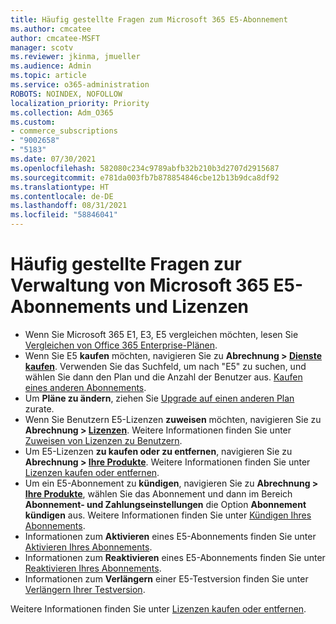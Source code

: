 ```yaml
---
title: Häufig gestellte Fragen zum Microsoft 365 E5-Abonnement
ms.author: cmcatee
author: cmcatee-MSFT
manager: scotv
ms.reviewer: jkinma, jmueller
ms.audience: Admin
ms.topic: article
ms.service: o365-administration
ROBOTS: NOINDEX, NOFOLLOW
localization_priority: Priority
ms.collection: Adm_O365
ms.custom:
- commerce_subscriptions
- "9002658"
- "5183"
ms.date: 07/30/2021
ms.openlocfilehash: 582080c234c9789abfb32b210b3d2707d2915687
ms.sourcegitcommit: e781da003fb7b878854846cbe12b13b9dca8df92
ms.translationtype: HT
ms.contentlocale: de-DE
ms.lasthandoff: 08/31/2021
ms.locfileid: "58846041"
---
```

# <a name="microsoft-365-e5-subscription-and-license-management-faq"></a>Häufig gestellte Fragen zur Verwaltung von Microsoft 365 E5-Abonnements und Lizenzen

- Wenn Sie Microsoft 365 E1, E3, E5 vergleichen möchten, lesen Sie [Vergleichen von Office 365 Enterprise-Plänen](https://www.microsoft.com/microsoft-365/business/compare-more-office-365-for-business-plans).
- Wenn Sie E5 **kaufen** möchten, navigieren Sie zu **Abrechnung > [Dienste kaufen](https://go.microsoft.com/fwlink/p/?linkid=868433)**. Verwenden Sie das Suchfeld, um nach "E5" zu suchen, und wählen Sie dann den Plan und die Anzahl der Benutzer aus. [Kaufen eines anderen Abonnements](https://docs.microsoft.com/microsoft-365/commerce/try-or-buy-microsoft-365#buy-a-different-subscription).
- Um **Pläne zu ändern**, ziehen Sie [Upgrade auf einen anderen Plan](https://docs.microsoft.com/microsoft-365/commerce/subscriptions/upgrade-to-different-plan) zurate.
- Wenn Sie Benutzern E5-Lizenzen **zuweisen** möchten, navigieren Sie zu **Abrechnung > [Lizenzen](https://go.microsoft.com/fwlink/p/?linkid=842264)**. Weitere Informationen finden Sie unter [Zuweisen von Lizenzen zu Benutzern](https://docs.microsoft.com/microsoft-365/admin/manage/assign-licenses-to-users).
- Um E5-Lizenzen **zu kaufen oder zu entfernen**, navigieren Sie zu **Abrechnung > [Ihre Produkte](https://go.microsoft.com/fwlink/p/?linkid=842054)**. Weitere Informationen finden Sie unter [Lizenzen kaufen oder entfernen](https://docs.microsoft.com/microsoft-365/commerce/licenses/buy-licenses).
- Um ein E5-Abonnement zu **kündigen**, navigieren Sie zu **Abrechnung > [Ihre Produkte](https://go.microsoft.com/fwlink/p/?linkid=842054)**, wählen Sie das Abonnement und dann im Bereich **Abonnement- und Zahlungseinstellungen** die Option **Abonnement kündigen** aus. Weitere Informationen finden Sie unter [Kündigen Ihres Abonnements](https://docs.microsoft.com/microsoft-365/commerce/subscriptions/cancel-your-subscription).
- Informationen zum **Aktivieren** eines E5-Abonnements finden Sie unter [Aktivieren Ihres Abonnements](https://docs.microsoft.com/alchemyinsights/activate-your-office-365-subscription).
- Informationen zum **Reaktivieren** eines E5-Abonnements finden Sie unter [Reaktivieren Ihres Abonnements](https://docs.microsoft.com/alchemyinsights/reactivate-your-subscription).
- Informationen zum **Verlängern** einer E5-Testversion finden Sie unter [Verlängern Ihrer Testversion](https://docs.microsoft.com/microsoft-365/commerce/extend-your-trial).

Weitere Informationen finden Sie unter [Lizenzen kaufen oder entfernen](https://docs.microsoft.com/microsoft-365/commerce/licenses/buy-licenses).